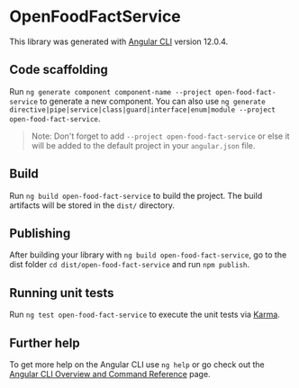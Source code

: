 # OpenFoodFactService

This library was generated with [Angular CLI](https://github.com/angular/angular-cli) version 12.0.4.

## Code scaffolding

Run `ng generate component component-name --project open-food-fact-service` to generate a new component. You can also use `ng generate directive|pipe|service|class|guard|interface|enum|module --project open-food-fact-service`.
> Note: Don't forget to add `--project open-food-fact-service` or else it will be added to the default project in your `angular.json` file. 

## Build

Run `ng build open-food-fact-service` to build the project. The build artifacts will be stored in the `dist/` directory.

## Publishing

After building your library with `ng build open-food-fact-service`, go to the dist folder `cd dist/open-food-fact-service` and run `npm publish`.

## Running unit tests

Run `ng test open-food-fact-service` to execute the unit tests via [Karma](https://karma-runner.github.io).

## Further help

To get more help on the Angular CLI use `ng help` or go check out the [Angular CLI Overview and Command Reference](https://angular.io/cli) page.
